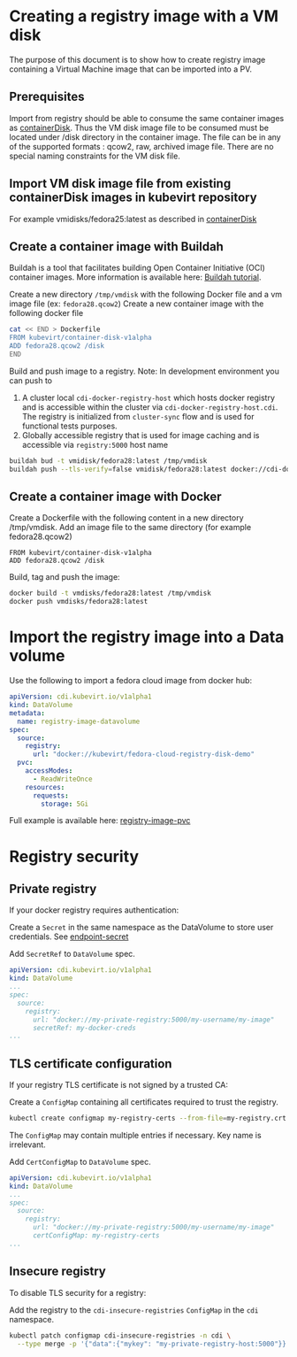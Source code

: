 # Creating a registry image with a VM disk
The purpose of this document is to show how to create registry image containing a Virtual Machine image that can be imported into a PV.

## Prerequisites
Import from registry should be able to consume the same container images as [containerDisk](https://github.com/kubevirt/kubevirt/blob/master/docs/container-register-disks.md).
Thus the VM disk image file to be consumed must be located under /disk directory in the container image. The file can be in any of the supported formats : qcow2, raw, archived image file. There are no special naming constraints for the VM disk file.

## Import VM disk image file from existing containerDisk images in kubevirt repository 
For example vmidisks/fedora25:latest as described in [containerDisk](https://github.com/kubevirt/kubevirt/blob/master/docs/container-register-disks.md)

## Create a container image with Buildah
Buildah is a tool that facilitates building Open Container Initiative (OCI) container images.
More information is available here: [Buildah tutorial](https://github.com/containers/buildah/blob/master/docs/tutorials/02-registries-repositories.md).

Create a new directory `/tmp/vmdisk` with the following Docker file and a vm image file (ex: `fedora28.qcow2`)
Create a new container image with the following docker file 

```bash
cat << END > Dockerfile
FROM kubevirt/container-disk-v1alpha
ADD fedora28.qcow2 /disk
END
```
Build and push image to a registry. 
Note: In development environment you can push to 
1. A cluster local `cdi-docker-registry-host` which hosts docker registry and is accessible within the cluster via `cdi-docker-registry-host.cdi`. The registry is initialized from `cluster-sync` flow and is used for functional tests purposes. 
2. Globally accessible registry that is used for image caching and is accessible via `registry:5000` host name

```bash
buildah bud -t vmidisk/fedora28:latest /tmp/vmdisk
buildah push --tls-verify=false vmidisk/fedora28:latest docker://cdi-docker-registry-host.cdi/fedora28:latest

```
## Create a container image with Docker

Create a Dockerfile with the following content in a new directory /tmp/vmdisk. Add an image file to the same directory (for example fedora28.qcow2)

```
FROM kubevirt/container-disk-v1alpha
ADD fedora28.qcow2 /disk
```

Build, tag and push the image:

```bash
docker build -t vmdisks/fedora28:latest /tmp/vmdisk
docker push vmdisks/fedora28:latest

```

# Import the registry image into a Data volume

Use the following to import a fedora cloud image from docker hub:
```yaml
apiVersion: cdi.kubevirt.io/v1alpha1
kind: DataVolume
metadata:
  name: registry-image-datavolume
spec:
  source:
    registry:
      url: "docker://kubevirt/fedora-cloud-registry-disk-demo"
  pvc:
    accessModes:
      - ReadWriteOnce
    resources:
      requests:
        storage: 5Gi
```
Full example is available here: [registry-image-pvc](../manifests/example/registry-image-datavolume.yaml)

# Registry security

## Private registry

If your docker registry requires authentication:

Create a `Secret` in the same namespace as the DataVolume to store user credentials.  See [endpoint-secret](../manifests/example/endpoint-secret.yaml)

Add `SecretRef` to `DataVolume` spec.

```yaml
apiVersion: cdi.kubevirt.io/v1alpha1
kind: DataVolume
...
spec:
  source:
    registry: 
      url: "docker://my-private-registry:5000/my-username/my-image"
      secretRef: my-docker-creds 
...
```

## TLS certificate configuration

If your registry TLS certificate is not signed by a trusted CA:

Create a `ConfigMap` containing all certificates required to trust the registry.

```bash
kubectl create configmap my-registry-certs --from-file=my-registry.crt
```

The `ConfigMap` may contain multiple entries if necessary.  Key name is irrelevant.

Add `CertConfigMap` to `DataVolume` spec.

```yaml
apiVersion: cdi.kubevirt.io/v1alpha1
kind: DataVolume
...
spec:
  source:
    registry: 
      url: "docker://my-private-registry:5000/my-username/my-image"
      certConfigMap: my-registry-certs 
...
```

## Insecure registry

To disable TLS security for a registry:

Add the registry to the `cdi-insecure-registries` `ConfigMap` in the `cdi` namespace.

```bash
kubectl patch configmap cdi-insecure-registries -n cdi \
  --type merge -p '{"data":{"mykey": "my-private-registry-host:5000"}}'
```
